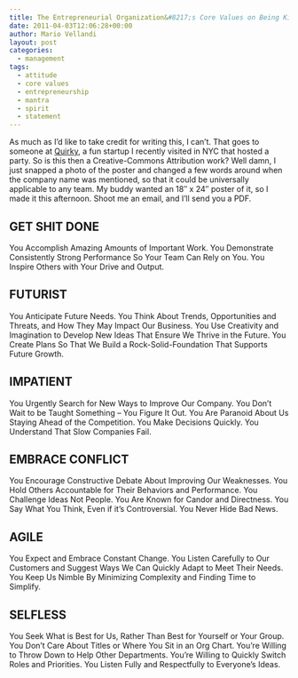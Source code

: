 ```yaml
---
title: The Entrepreneurial Organization&#8217;s Core Values on Being Kick Ass
date: 2011-04-03T12:06:28+00:00
author: Mario Vellandi
layout: post
categories:
  - management
tags:
  - attitude
  - core values
  - entrepreneurship
  - mantra
  - spirit
  - statement
---
```

As much as I&#8217;d like to take credit for writing this, I can&#8217;t. That goes to someone at [Quirky](http://www.quirky.com/), a fun startup I recently visited in NYC that hosted a party. So is this then a Creative-Commons Attribution work? Well damn, I just snapped a photo of the poster and changed a few words around when the company name was mentioned, so that it could be universally applicable to any team. My buddy wanted an 18&#8243; x 24&#8243; poster of it, so I made it this afternoon. Shoot me an email, and I&#8217;ll send you a PDF.

## GET SHIT DONE

You Accomplish Amazing Amounts of Important Work. You Demonstrate Consistently Strong Performance So Your Team Can Rely on You. You Inspire Others with Your Drive and Output.

## FUTURIST

You Anticipate Future Needs. You Think About Trends, Opportunities and Threats, and How They May Impact Our Business. You Use Creativity and Imagination to Develop New Ideas That Ensure We Thrive in the Future. You Create Plans So That We Build a Rock-Solid-Foundation That Supports Future Growth.

## IMPATIENT

You Urgently Search for New Ways to Improve Our Company. You Don’t Wait to be Taught Something &#8211; You Figure It Out. You Are Paranoid About Us Staying Ahead of the Competition. You Make Decisions Quickly. You Understand That Slow Companies Fail.

## EMBRACE CONFLICT

You Encourage Constructive Debate About Improving Our Weaknesses. You Hold Others Accountable for Their Behaviors and Performance. You Challenge Ideas Not People. You Are Known for Candor and Directness. You Say What You Think, Even if it’s Controversial. You Never Hide Bad News.

## AGILE

You Expect and Embrace Constant Change. You Listen Carefully to Our Customers and Suggest Ways We Can Quickly Adapt to Meet Their Needs. You Keep Us Nimble By Minimizing Complexity and Finding Time to Simplify.

## SELFLESS

You Seek What is Best for Us, Rather Than Best for Yourself or Your Group. You Don’t Care About Titles or Where You Sit in an Org Chart. You’re Willing to Throw Down to Help Other Departments. You’re Willing to Quickly Switch Roles and Priorities. You Listen Fully and Respectfully to Everyone’s Ideas.

